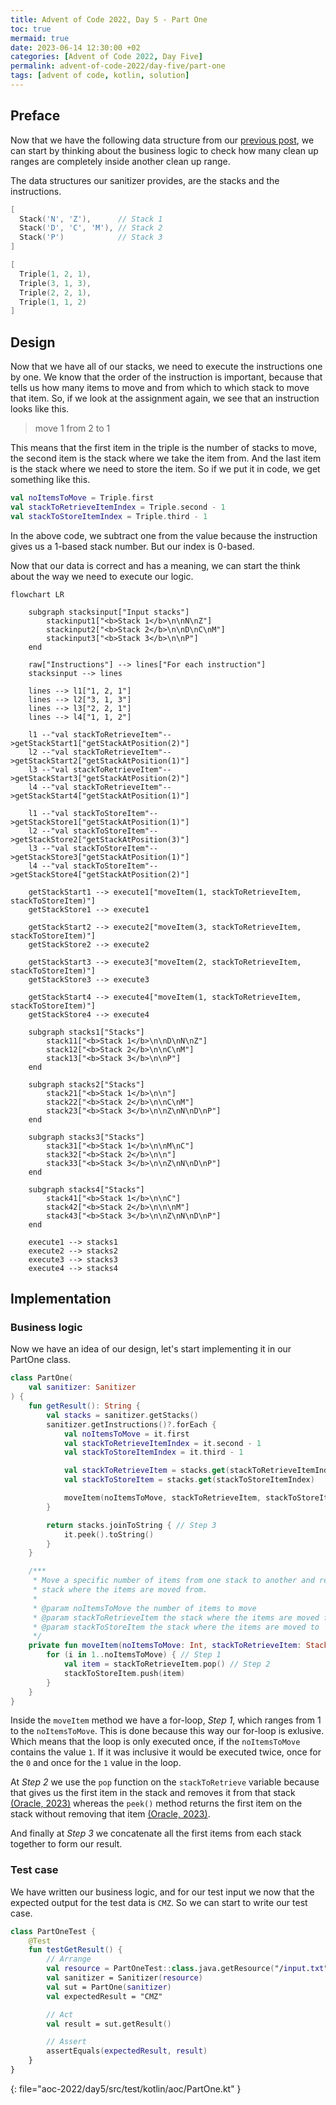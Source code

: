 ```yaml
---
title: Advent of Code 2022, Day 5 - Part One
toc: true
mermaid: true
date: 2023-06-14 12:30:00 +02
categories: [Advent of Code 2022, Day Five]
permalink: advent-of-code-2022/day-five/part-one
tags: [advent of code, kotlin, solution]
---
```


## Preface

Now that we have the following data structure from our [previous post](./2023-06-07-sanitizer.md), we can start by thinking about the business logic to check how many clean up ranges are completely inside another clean up range.

The data structures our sanitizer provides, are the stacks and the instructions.

```kotlin
[
  Stack('N', 'Z'),      // Stack 1
  Stack('D', 'C', 'M'), // Stack 2
  Stack('P')            // Stack 3
]
```

```kotlin
[
  Triple(1, 2, 1),
  Triple(3, 1, 3),
  Triple(2, 2, 1),
  Triple(1, 1, 2)
]
```

## Design

Now that we have all of our stacks, we need to execute the instructions one by one. We know that the order of the instruction is important, because that tells us how many items to move and from which to which stack to move that item. So, if we look at the assignment again, we see that an instruction looks like this.

> move 1 from 2 to 1

This means that the first item in the triple is the number of stacks to move, the second item is the stack where we take the item from. And the last item is the stack where we need to store the item. So if we put it in code, we get something like this.

```kotlin
val noItemsToMove = Triple.first
val stackToRetrieveItemIndex = Triple.second - 1
val stackToStoreItemIndex = Triple.third - 1
```

In the above code, we subtract one from the value because the instruction gives us a 1-based stack number. But our index is 0-based.

Now that our data is correct and has a meaning, we can start the think about the way we need to execute our logic.

```mermaid
flowchart LR

    subgraph stacksinput["Input stacks"]
        stackinput1["<b>Stack 1</b>\n\nN\nZ"]
        stackinput2["<b>Stack 2</b>\n\nD\nC\nM"]
        stackinput3["<b>Stack 3</b>\n\nP"]
    end

    raw["Instructions"] --> lines["For each instruction"]
    stacksinput --> lines

    lines --> l1["1, 2, 1"]
    lines --> l2["3, 1, 3"]
    lines --> l3["2, 2, 1"]
    lines --> l4["1, 1, 2"]

    l1 --"val stackToRetrieveItem"-->getStackStart1["getStackAtPosition(2)"]
    l2 --"val stackToRetrieveItem"-->getStackStart2["getStackAtPosition(1)"]
    l3 --"val stackToRetrieveItem"-->getStackStart3["getStackAtPosition(2)"]
    l4 --"val stackToRetrieveItem"-->getStackStart4["getStackAtPosition(1)"]

    l1 --"val stackToStoreItem"-->getStackStore1["getStackAtPosition(1)"]
    l2 --"val stackToStoreItem"-->getStackStore2["getStackAtPosition(3)"]
    l3 --"val stackToStoreItem"-->getStackStore3["getStackAtPosition(1)"]
    l4 --"val stackToStoreItem"-->getStackStore4["getStackAtPosition(2)"]

    getStackStart1 --> execute1["moveItem(1, stackToRetrieveItem, stackToStoreItem)"]
    getStackStore1 --> execute1

    getStackStart2 --> execute2["moveItem(3, stackToRetrieveItem, stackToStoreItem)"]
    getStackStore2 --> execute2

    getStackStart3 --> execute3["moveItem(2, stackToRetrieveItem, stackToStoreItem)"]
    getStackStore3 --> execute3

    getStackStart4 --> execute4["moveItem(1, stackToRetrieveItem, stackToStoreItem)"]
    getStackStore4 --> execute4

    subgraph stacks1["Stacks"]
        stack11["<b>Stack 1</b>\n\nD\nN\nZ"]
        stack12["<b>Stack 2</b>\n\nC\nM"]
        stack13["<b>Stack 3</b>\n\nP"]
    end

    subgraph stacks2["Stacks"]
        stack21["<b>Stack 1</b>\n\n"]
        stack22["<b>Stack 2</b>\n\nC\nM"]
        stack23["<b>Stack 3</b>\n\nZ\nN\nD\nP"]
    end

    subgraph stacks3["Stacks"]
        stack31["<b>Stack 1</b>\n\nM\nC"]
        stack32["<b>Stack 2</b>\n\n"]
        stack33["<b>Stack 3</b>\n\nZ\nN\nD\nP"]
    end

    subgraph stacks4["Stacks"]
        stack41["<b>Stack 1</b>\n\nC"]
        stack42["<b>Stack 2</b>\n\n\nM"]
        stack43["<b>Stack 3</b>\n\nZ\nN\nD\nP"]
    end

    execute1 --> stacks1
    execute2 --> stacks2
    execute3 --> stacks3
    execute4 --> stacks4

```

## Implementation

### Business logic

Now we have an idea of our design, let's start implementing it in our PartOne class.

```kotlin
class PartOne(
    val sanitizer: Sanitizer
) {
    fun getResult(): String {
        val stacks = sanitizer.getStacks()
        sanitizer.getInstructions()?.forEach {
            val noItemsToMove = it.first
            val stackToRetrieveItemIndex = it.second - 1
            val stackToStoreItemIndex = it.third - 1

            val stackToRetrieveItem = stacks.get(stackToRetrieveItemIndex)
            val stackToStoreItem = stacks.get(stackToStoreItemIndex)

            moveItem(noItemsToMove, stackToRetrieveItem, stackToStoreItem)
        }

        return stacks.joinToString { // Step 3
            it.peek().toString()
        }
    }

    /***
     * Move a specific number of items from one stack to another and remove them from the
     * stack where the items are moved from.
     *
     * @param noItemsToMove the number of items to move
     * @param stackToRetrieveItem the stack where the items are moved from
     * @param stackToStoreItem the stack where the items are moved to
     */
    private fun moveItem(noItemsToMove: Int, stackToRetrieveItem: Stack<Char>, stackToStoreItem: Stack<Char>) {
        for (i in 1..noItemsToMove) { // Step 1
            val item = stackToRetrieveItem.pop() // Step 2
            stackToStoreItem.push(item)
        }
    }
}
```

Inside the `moveItem` method we have a for-loop, _Step 1_, which ranges from 1 to the `noItemsToMove`. This is done because this way our for-loop is exlusive. Which means that the loop is only executed once, if the `noItemsToMove` contains the value `1`. If it was inclusive it would be executed twice, once for the `0` and once for the `1` value in the loop.

At _Step 2_ we use the `pop` function on the `stackToRetrieve` variable because that gives us the first item in the stack and removes it from that stack [(Oracle, 2023)](https://docs.oracle.com/javase/8/docs/api/java/util/Stack.html#pop--) whereas the `peek()` method returns the first item on the stack without removing that item [(Oracle, 2023)](https://docs.oracle.com/javase/8/docs/api/java/util/Stack.html#peek--).

And finally at _Step 3_ we concatenate all the first items from each stack together to form our result.

### Test case

We have written our business logic, and for our test input we now that the expected output for the test data is `CMZ`. So we can start to write our test case.

```kotlin
class PartOneTest {
    @Test
    fun testGetResult() {
        // Arrange
        val resource = PartOneTest::class.java.getResource("/input.txt")
        val sanitizer = Sanitizer(resource)
        val sut = PartOne(sanitizer)
        val expectedResult = "CMZ"

        // Act
        val result = sut.getResult()

        // Assert
        assertEquals(expectedResult, result)
    }
}
```
{: file="aoc-2022/day5/src/test/kotlin/aoc/PartOne.kt" }

